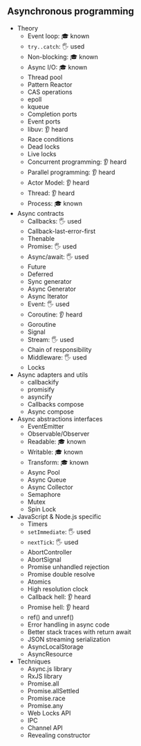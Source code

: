 ## Asynchronous programming

- Theory
  - Event loop: 🎓 known
  - `try..catch`: 🖐️ used
  - Non-blocking: 🎓 known
  - Async I/O: 🎓 known
  - Thread pool
  - Pattern Reactor
  - CAS operations
  - epoll
  - kqueue
  - Completion ports
  - Event ports
  - libuv: 👂 heard
  - Race conditions
  - Dead locks
  - Live locks
  - Concurrent programming: 👂 heard
  - Parallel programming: 👂 heard
  - Actor Model: 👂 heard
  - Thread: 👂 heard
  - Process: 🎓 known
- Async contracts
  - Callbacks: 🖐️ used
  - Callback-last-error-first
  - Thenable
  - Promise: 🖐️ used
  - Async/await: 🖐️ used
  - Future
  - Deferred
  - Sync generator
  - Async Generator
  - Async Iterator
  - Event: 🖐️ used
  - Coroutine: 👂 heard
  - Goroutine
  - Signal
  - Stream: 🖐️ used
  - Chain of responsibility
  - Middleware: 🖐️ used
  - Locks
- Async adapters and utils
  - callbackify
  - promisify
  - asyncify
  - Callbacks compose
  - Async compose
- Async abstractions interfaces
  - EventEmitter
  - Observable/Observer
  - Readable: 🎓 known
  - Writable: 🎓 known
  - Transform: 🎓 known
  - Async Pool
  - Async Queue
  - Async Collector
  - Semaphore
  - Mutex
  - Spin Lock
- JavaScript & Node.js specific
  - Timers
  - `setImmediate`: 🖐️ used
  - `nextTick`: 🖐️ used
  - AbortController
  - AbortSignal
  - Promise unhandled rejection
  - Promise double resolve
  - Atomics
  - High resolution clock
  - Callback hell: 👂 heard
  - Promise hell: 👂 heard
  - ref() and unref()
  - Error handling in async code
  - Better stack traces with return await
  - JSON streaming serialization
  - AsyncLocalStorage
  - AsyncResource
- Techniques
  - Async.js library
  - RxJS library
  - Promise.all
  - Promise.allSettled
  - Promise.race
  - Promise.any
  - Web Locks API
  - IPC
  - Channel API
  - Revealing constructor
